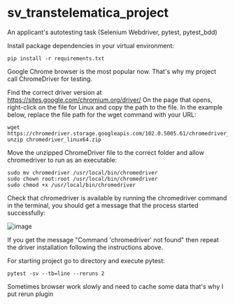 # sv_transtelematica_project
An applicant's autotesting task (Selenium Webdriver, pytest, pytest_bdd)

Install package dependencies in your virtual environment:
```
pip install -r requirements.txt
```
Google Chrome browser is the most popular now. That's why my project call ChromeDriver for testing.

Find the correct driver version at https://sites.google.com/chromium.org/driver/
On the page that opens, right-click on the file for Linux and copy the path to the file. 
In the example below, replace the file path for the wget command with your URL:
```
wget https://chromedriver.storage.googleapis.com/102.0.5005.61/chromedriver_linux64.zip
unzip chromedriver_linux64.zip
```
Move the unzipped ChromeDriver file to the correct folder and allow chromedriver to run as an executable:
```
sudo mv chromedriver /usr/local/bin/chromedriver
sudo chown root:root /usr/local/bin/chromedriver
sudo chmod +x /usr/local/bin/chromedriver
```

Check that chromedriver is available by running the chromedriver command in the terminal, you should get a message that the process started successfully:

![image](https://user-images.githubusercontent.com/107465356/189307147-b2a795cb-a31d-475f-9980-8b4adb90a293.png)

If you get the message "Command 'chromedriver' not found" then repeat the driver installation following the instructions above.

For starting project go to directory and execute pytest: 
```
pytest -sv --tb=line --reruns 2
```
Sometimes browser work slowly and need to cache some data that's why I put rerun plugin
